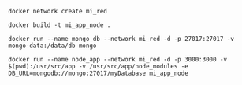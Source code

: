 `docker network create mi_red`

`docker build -t mi_app_node .`

`docker run --name mongo_db --network mi_red -d -p 27017:27017 -v mongo-data:/data/db mongo`

`docker run --name node_app --network mi_red -d -p 3000:3000 -v $(pwd):/usr/src/app -v /usr/src/app/node_modules -e DB_URL=mongodb://mongo:27017/myDatabase mi_app_node`
